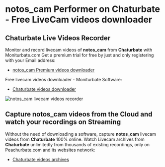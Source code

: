 # notos_cam Performer on Chaturbate - Free LiveCam videos downloader

## Chaturbate Live Videos Recorder

Monitor and record livecam videos of **notos_cam** from **Chaturbate** with Moniturbate.com
Get a premium trial for free by just and only registering with your Email address:
* [notos_cam Premium videos downloader](https://moniturbate.com/request-demo-licence-key.html)

Free livecam videos downloader - Moniturbate Software:
* [Chaturbate videos downloader](https://moniturbate.com/moniturbate-download-software.html)

![notos_cam livecam videos recorder](https://peachurnet.com/templates/moniturbate-software.png)


## Capture notos_cam videos from the Cloud and watch your recordings on Streaming

Without the need of downloading a software, capture **notos_cam** livecam videos from **Chaturbate** 100% online.
Watch Livecam archives from **Chaturbate** unlimitedly from thousands of existing recordings, only on Peachurbate.com and its websites network:
* [Chaturbate videos archives](https://peachurnet.com/)